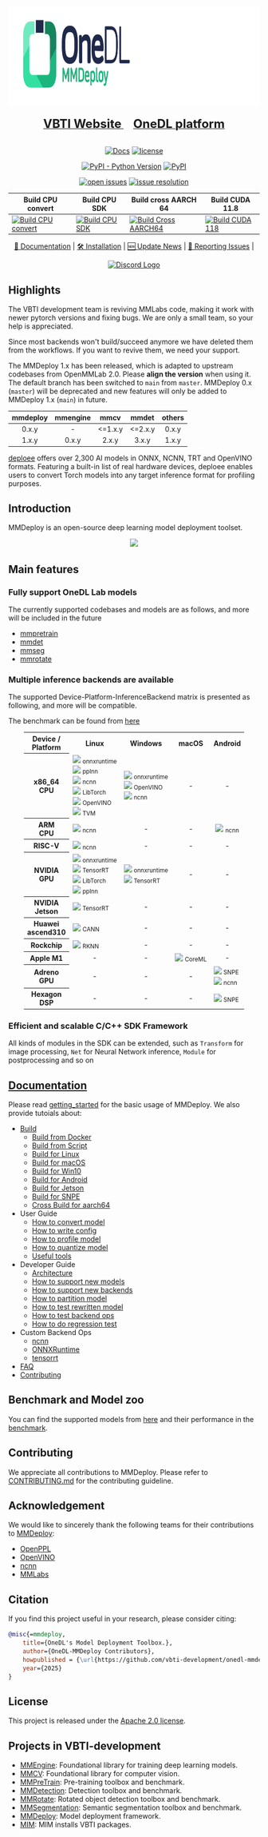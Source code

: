 <div align="center">
  <picture>
    <!-- User prefers dark mode: -->
  <source srcset="https://raw.githubusercontent.com/vbti-development/onedl-mmdeploy/main/docs/en/_static/image/onedl-mmdeploy-banner-dark.png"  media="(prefers-color-scheme: dark)"/>

<img src="https://raw.githubusercontent.com/vbti-development/onedl-mmdeploy/main/docs/en/_static/image/onedl-mmdeploy-banner.png" alt="OneDL-Deploy logo" height="200"/>
  </picture>

<div>&nbsp;</div>
  <div align="center">
    <a href="https://vbti.ai">
      <b><font size="5">VBTI Website</font></b>
    </a>
    &nbsp;&nbsp;&nbsp;&nbsp;
    <a href="https://onedl.ai">
      <b><font size="5">OneDL platform</font></b>
    </a>
  </div>
<div>&nbsp;</div>

<!-- markdown-link-check-disable -->

[![Docs](https://img.shields.io/badge/docs-latest-blue)](https://onedl-mmdeploy.readthedocs.io/en/latest/)
[![license](https://img.shields.io/github/license/VBTI-development/onedl-mmdeploy.svg)](https://github.com/VBTI-development/onedl-mmdeploy/blob/main/LICENSE)

<!-- markdown-link-check-enable -->

[![PyPI - Python Version](https://img.shields.io/pypi/pyversions/onedl-mmdeploy)](https://pypi.org/project/onedl-mmdeploy/)
[![PyPI](https://img.shields.io/pypi/v/onedl-mmdeploy)](https://pypi.org/project/onedl-mmdeploy)

[![open issues](https://isitmaintained.com/badge/open/VBTI-development/onedl-mmdeploy.svg)](https://github.com/VBTI-development/onedl-mmdeploy/issues)
[![issue resolution](https://isitmaintained.com/badge/resolution/VBTI-development/onedl-mmdeploy.svg)](https://github.com/VBTI-development/onedl-mmdeploy/issues)

<!-- markdown-link-check-disable -->
| Build CPU convert | Build CPU SDK | Build cross AARCH 64 | Build CUDA 11.8 |
|-------------------|---------------|----------------------|-----------------|
| [![Build CPU convert](https://github.com/VBTI-development/onedl-mmdeploy/actions/workflows/build.yml/badge.svg)](https://github.com/VBTI-development/onedl-mmdeploy/actions/workflows/build.yml) | [![Build CPU SDK](https://byob.yarr.is/VBTI-development/onedl-mmdeploy/build_cpu_sdk)](https://github.com/VBTI-development/onedl-mmdeploy/actions/workflows/build.yml) | [![Build Cross AARCH64](https://byob.yarr.is/VBTI-development/onedl-mmdeploy/cross_build_aarch64)](https://github.com/VBTI-development/onedl-mmdeploy/actions/workflows/build.yml) | [![Build CUDA 118](https://byob.yarr.is/VBTI-development/onedl-mmdeploy/build_cuda118)](https://github.com/VBTI-development/onedl-mmdeploy/actions/workflows/build.yml) |

[📘 Documentation](https://onedl-mmdeploy.readthedocs.io/en/latest/) |
[🛠️ Installation](https://onedl-mmdeploy.readthedocs.io/en/latest/get_started.html) |
[🆕 Update News](https://onedl-mmdeploy.readthedocs.io/en/latest/notes/changelog.html) |
[🤔 Reporting Issues](https://github.com/VBTI-development/onedl-mmdeploy/issues/new/choose) |

<!-- markdown-link-check-enable -->

[![Discord Logo](https://cdn.prod.website-files.com/6257adef93867e50d84d30e2/66e3d80db9971f10a9757c99_Symbol.svg)](https://discord.gg/8DvcVRs5Pm)

</div>

## Highlights

The VBTI development team is reviving MMLabs code, making it work with
newer pytorch versions and fixing bugs. We are only a small team, so your help
is appreciated.

Since most backends won't build/succeed anymore we have deleted them from the workflows.
If you want to revive them, we need your support.

The MMDeploy 1.x has been released, which is adapted to upstream codebases from OpenMMLab 2.0. Please **align the version** when using it.
The default branch has been switched to `main` from `master`. MMDeploy 0.x (`master`) will be deprecated and new features will only be added to MMDeploy 1.x (`main`) in future.

| mmdeploy | mmengine |   mmcv   |  mmdet   | others |
| :------: | :------: | :------: | :------: | :----: |
|  0.x.y   |    -     | \<=1.x.y | \<=2.x.y | 0.x.y  |
|  1.x.y   |  0.x.y   |  2.x.y   |  3.x.y   | 1.x.y  |

[deploee](https://platform.openmmlab.com/deploee/) offers over 2,300 AI models in ONNX, NCNN, TRT and OpenVINO formats. Featuring a built-in list of real hardware devices, deploee enables users to convert Torch models into any target inference format for profiling purposes.

## Introduction

MMDeploy is an open-source deep learning model deployment toolset.

<div align="center">
  <img src="resources/introduction.png">
</div>

## Main features

### Fully support OneDL Lab models

The currently supported codebases and models are as follows, and more will be included in the future

- [mmpretrain](docs/en/04-supported-codebases/mmpretrain.md)
- [mmdet](docs/en/04-supported-codebases/mmdet.md)
- [mmseg](docs/en/04-supported-codebases/mmseg.md)
- [mmrotate](docs/en/04-supported-codebases/mmrotate.md)

### Multiple inference backends are available

The supported Device-Platform-InferenceBackend matrix is presented as following, and more will be compatible.

The benchmark can be found from [here](docs/en/03-benchmark/benchmark.md)

<div style="width: fit-content; margin: auto;">
<table>
  <tr>
    <th>Device / <br> Platform</th>
    <th>Linux</th>
    <th>Windows</th>
    <th>macOS</th>
    <th>Android</th>
  </tr>
  <tr>
    <th>x86_64 <br> CPU</th>
    <td>
        <sub><a href="https://github.com/vbti-development/onedl-mmdeploy/actions/workflows/backend-ort.yml"><img src="https://img.shields.io/badge/build-no%20status-lightgrey"></a></sub> <sub>onnxruntime</sub> <br>
        <sub><a href="https://github.com/vbti-development/onedl-mmdeploy/actions/workflows/backend-pplnn.yml"><img src=https://img.shields.io/badge/build-no%20status-lightgrey"></a></sub> <sub>pplnn</sub> <br>
        <sub><a href="https://github.com/vbti-development/onedl-mmdeploy/actions/workflows/backend-ncnn.yml"><img src="https://img.shields.io/badge/build-no%20status-lightgrey"></a></sub> <sub>ncnn</sub> <br>
        <sub><a href="https://github.com/vbti-development/onedl-mmdeploy/actions/workflows/backend-torchscript.yml"><img src="https://img.shields.io/github/actions/workflow/status/vbti-development/onedl-mmdeploy/backend-torchscript.yml"></a></sub> <sub>LibTorch</sub> <br>
        <sub><img src="https://img.shields.io/badge/build-no%20status-lightgrey"></sub> <sub>OpenVINO</sub> <br>
        <sub><img src="https://img.shields.io/badge/build-no%20status-lightgrey"></sub> <sub>TVM</sub> <br>
    </td>
    <td>
        <sub><img src="https://img.shields.io/badge/build-no%20status-lightgrey"></sub> <sub>onnxruntime</sub> <br>
        <sub><img src="https://img.shields.io/badge/build-no%20status-lightgrey"></sub> <sub>OpenVINO</sub> <br>
        <sub><img src="https://img.shields.io/badge/build-no%20status-lightgrey"></sub> <sub>ncnn</sub> <br>
    </td>
    <td align="center">
        -
    </td>
    <td align="center">
        -
    </td>
  </tr>

<tr>
    <th>ARM <br> CPU</th>
    <td>
        <sub><a href="https://github.com/vbti-development/onedl-mmdeploy/actions/workflows/build.yml"><img src="https://byob.yarr.is/vbti-development/onedl-mmdeploy/cross_build_aarch64"></a></sub> <sub>ncnn</sub> <br>
    </td>
    <td align="center">
        -
    </td>
    <td align="center">
        -
    </td>
    <td align="center">
        <sub><a href="https://github.com/vbti-development/onedl-mmdeploy/actions/workflows/backend-ncnn.yml"><img src="https://img.shields.io/badge/build-no%20status-lightgrey"></a></sub> <sub>ncnn</sub> <br>
    </td>
  </tr>

<tr>
    <th>RISC-V</th>
    <td>
        <sub><a href="https://github.com/vbti-development/onedl-mmdeploy/actions/workflows/linux-riscv64-gcc.yml"><img src="https://img.shields.io/github/actions/workflow/status/vbti-development/onedl-mmdeploy/linux-riscv64-gcc.yml"></a></sub> <sub>ncnn</sub> <br>
    </td>
    <td align="center">
        -
    </td>
    <td align="center">
        -
    </td>
    <td align="center">
        -
    </td>
  </tr>

<tr>
    <th>NVIDIA <br> GPU</th>
    <td>
        <sub><a href="https://github.com/vbti-development/onedl-mmdeploy/actions/workflows/build.yml"><img src="https://byob.yarr.is/vbti-development/onedl-mmdeploy/build_cuda118"></a></sub> <sub>onnxruntime</sub> <br>
        <sub><a href="https://github.com/vbti-development/onedl-mmdeploy/actions/workflows/build.yml"><img src="https://byob.yarr.is/vbti-development/onedl-mmdeploy/build_cuda118"></a></sub> <sub>TensorRT</sub> <br>
        <sub><img src="https://img.shields.io/badge/build-no%20status-lightgrey"></sub> <sub>LibTorch</sub> <br>
        <sub><a href="https://github.com/vbti-development/onedl-mmdeploy/actions/workflows/backend-pplnn.yml"><img src="https://img.shields.io/badge/build-no%20status-lightgrey"></a></sub> <sub>pplnn</sub> <br>
    </td>
    <td>
        <sub><a href="https://github.com/vbti-development/onedl-mmdeploy/actions/workflows/build.yml"><img src="https://img.shields.io/badge/build-no%20status-lightgrey"></a></sub> <sub>onnxruntime</sub> <br>
        <sub><a href="https://github.com/vbti-development/onedl-mmdeploy/actions/workflows/build.yml"><img src="https://img.shields.io/badge/build-no%20status-lightgrey"></a></sub> <sub>TensorRT</sub> <br>
    </td>
    <td align="center">
        -
    </td>
    <td align="center">
        -
    </td>
  </tr>

<tr>
    <th>NVIDIA <br> Jetson</th>
    <td>
        <sub><img src="https://img.shields.io/badge/build-no%20status-lightgrey"></sub> <sub>TensorRT</sub> <br>
    </td>
    <td align="center">
        -
    </td>
    <td align="center">
        -
    </td>
    <td align="center">
        -
    </td>
  </tr>

<tr>
    <th>Huawei <br> ascend310</th>
    <td>
        <sub><a href="https://github.com/vbti-development/onedl-mmdeploy/actions/workflows/backend-ascend.yml"><img src="https://img.shields.io/badge/build-no%20status-lightgrey"></a></sub> <sub>CANN</sub> <br>
    </td>
    <td align="center">
        -
    </td>
    <td align="center">
        -
    </td>
    <td align="center">
        -
    </td>
  </tr>

<tr>
    <th>Rockchip</th>
    <td>
        <sub><a href="https://github.com/vbti-development/onedl-mmdeploy/actions/workflows/backend-rknn.yml"><img src="https://img.shields.io/github/actions/workflow/status/vbti-development/onedl-mmdeploy/backend-rknn.yml"></a></sub> <sub>RKNN</sub> <br>
    </td>
    <td align="center">
        -
    </td>
    <td align="center">
        -
    </td>
    <td align="center">
        -
    </td>
  </tr>

<tr>
    <th>Apple M1</th>
    <td align="center">
        -
    </td>
    <td align="center">
        -
    </td>
    <td>
        <sub><a href="https://github.com/vbti-development/onedl-mmdeploy/actions/workflows/backend-coreml.yml"><img src="https://img.shields.io/badge/build-no%20status-lightgrey"></a></sub> <sub>CoreML</sub> <br>
    </td>
    <td align="center">
        -
    </td>
  </tr>

<tr>
    <th>Adreno <br> GPU</th>
    <td align="center">
        -
    </td>
    <td align="center">
        -
    </td>
    <td align="center">
        -
    </td>
    <td>
        <sub><a href="https://github.com/vbti-development/onedl-mmdeploy/actions/workflows/backend-snpe.yml"><img src="https://img.shields.io/badge/build-no%20status-lightgrey"></a></sub> <sub>SNPE</sub> <br>
        <sub><a href="https://github.com/vbti-development/onedl-mmdeploy/actions/workflows/backend-ncnn.yml"><img src="https://img.shields.io/badge/build-no%20status-lightgrey"></a></sub> <sub>ncnn</sub> <br>
    </td>
  </tr>

<tr>
    <th>Hexagon <br> DSP</th>
    <td align="center">
        -
    </td>
    <td align="center">
        -
    </td>
    <td align="center">
        -
    </td>
    <td>
        <sub><a href="https://github.com/vbti-development/onedl-mmdeploy/actions/workflows/backend-snpe.yml"><img src="https://img.shields.io/badge/build-no%20status-lightgrey"></a></sub> <sub>SNPE</sub> <br>
    </td>
  </tr>
</table>
</div>

### Efficient and scalable C/C++ SDK Framework

All kinds of modules in the SDK can be extended, such as `Transform` for image processing, `Net` for Neural Network inference, `Module` for postprocessing and so on

<!-- markdown-link-check-disable -->

## [Documentation](https://onedl-mmdeploy.readthedocs.io/en/latest/)

<!-- markdown-link-check-enable -->

Please read [getting_started](docs/en/get_started.md) for the basic usage of MMDeploy. We also provide tutoials about:

- [Build](docs/en/01-how-to-build/build_from_source.md)
  - [Build from Docker](docs/en/01-how-to-build/build_from_docker.md)
  - [Build from Script](docs/en/01-how-to-build/build_from_script.md)
  - [Build for Linux](docs/en/01-how-to-build/linux-x86_64.md)
  - [Build for macOS](docs/en/01-how-to-build/macos-arm64.md)
  - [Build for Win10](docs/en/01-how-to-build/windows.md)
  - [Build for Android](docs/en/01-how-to-build/android.md)
  - [Build for Jetson](docs/en/01-how-to-build/jetsons.md)
  - [Build for SNPE](docs/en/01-how-to-build/snpe.md)
  - [Cross Build for aarch64](docs/en/01-how-to-build/cross_build_ncnn_aarch64.md)
- User Guide
  - [How to convert model](docs/en/02-how-to-run/convert_model.md)
  - [How to write config](docs/en/02-how-to-run/write_config.md)
  - [How to profile model](docs/en/02-how-to-run/profile_model.md)
  - [How to quantize model](docs/en/02-how-to-run/quantize_model.md)
  - [Useful tools](docs/en/02-how-to-run/useful_tools.md)
- Developer Guide
  - [Architecture](docs/en/07-developer-guide/architecture.md)
  - [How to support new models](docs/en/07-developer-guide/support_new_model.md)
  - [How to support new backends](docs/en/07-developer-guide/support_new_backend.md)
  - [How to partition model](docs/en/07-developer-guide/partition_model.md)
  - [How to test rewritten model](docs/en/07-developer-guide/test_rewritten_models.md)
  - [How to test backend ops](docs/en/07-developer-guide/add_backend_ops_unittest.md)
  - [How to do regression test](docs/en/07-developer-guide/regression_test.md)
- Custom Backend Ops
  - [ncnn](docs/en/06-custom-ops/ncnn.md)
  - [ONNXRuntime](docs/en/06-custom-ops/onnxruntime.md)
  - [tensorrt](docs/en/06-custom-ops/tensorrt.md)
- [FAQ](docs/en/faq.md)
- [Contributing](.github/CONTRIBUTING.md)

## Benchmark and Model zoo

You can find the supported models from [here](docs/en/03-benchmark/supported_models.md) and their performance in the [benchmark](docs/en/03-benchmark/benchmark.md).

## Contributing

We appreciate all contributions to MMDeploy. Please refer to [CONTRIBUTING.md](.github/CONTRIBUTING.md) for the contributing guideline.

## Acknowledgement

We would like to sincerely thank the following teams for their contributions to [MMDeploy](https://github.com/vbti-development/onedl-mmdeploy):

- [OpenPPL](https://github.com/openppl-public)
- [OpenVINO](https://github.com/openvinotoolkit/openvino)
- [ncnn](https://github.com/Tencent/ncnn)
- [MMLabs](https://openmmlab.com)

## Citation

If you find this project useful in your research, please consider citing:

```BibTeX
@misc{=mmdeploy,
    title={OneDL's Model Deployment Toolbox.},
    author={OneDL-MMDeploy Contributors},
    howpublished = {\url{https://github.com/vbti-development/onedl-mmdeploy}},
    year={2025}
}
```

## License

This project is released under the [Apache 2.0 license](LICENSE).

## Projects in VBTI-development

- [MMEngine](https://github.com/vbti-development/onedl-mmengine): Foundational library for training deep learning models.
- [MMCV](https://github.com/vbti-development/onedl-mmcv): Foundational library for computer vision.
- [MMPreTrain](https://github.com/vbti-development/onedl-mmpretrain): Pre-training toolbox and benchmark.
- [MMDetection](https://github.com/vbti-development/onedl-mmdetection): Detection toolbox and benchmark.
- [MMRotate](https://github.com/vbti-development/onedl-mmrotate): Rotated object detection toolbox and benchmark.
- [MMSegmentation](https://github.com/vbti-development/onedl-mmsegmentation): Semantic segmentation toolbox and benchmark.
- [MMDeploy](https://github.com/vbti-development/onedl-mmdeploy): Model deployment framework.
- [MIM](https://github.com/vbti-development/onedl-mim): MIM installs VBTI packages.

